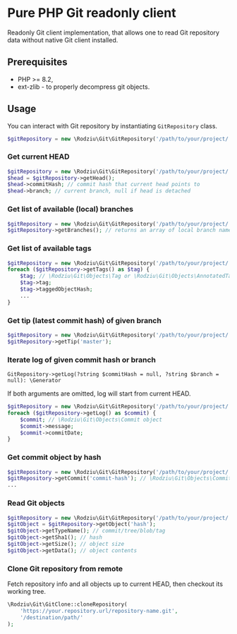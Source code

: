 # Pure PHP Git readonly client

Readonly Git client implementation, that allows one to read Git repository data without native Git client installed.

## Prerequisites

- PHP >= 8.2,
- ext-zlib - to properly decompress git objects.

## Usage

You can interact with Git repository by instantiating `GitRepository` class.

```php
$gitRepository = new \Rodziu\Git\GitRepository('/path/to/your/project/.git');
```

### Get current HEAD

```php
$gitRepository = new \Rodziu\Git\GitRepository('/path/to/your/project/.git');
$head = $gitRepository->getHead();
$head->commitHash; // commit hash that current head points to
$head->branch; // current branch, null if head is detached
```

### Get list of available (local) branches

```php
$gitRepository = new \Rodziu\Git\GitRepository('/path/to/your/project/.git');
$gitRepository->getBranches(); // returns an array of local branch names
```

### Get list of available tags

```php
$gitRepository = new \Rodziu\Git\GitRepository('/path/to/your/project/.git');
foreach ($gitRepository->getTags() as $tag) {
    $tag; // \Rodziu\Git\Objects\Tag or \Rodziu\Git\Objects\AnnotatedTag
    $tag->tag;
    $tag->taggedObjectHash;
    ...
} 
```

### Get tip (latest commit hash) of given branch

```php
$gitRepository = new \Rodziu\Git\GitRepository('/path/to/your/project/.git');
$gitRepository->getTip('master');
```

### Iterate log of given commit hash or branch

`GitRepository->getLog(?string $commitHash = null, ?string $branch = null): \Generator`

If both arguments are omitted, log will start from current HEAD.

```php
$gitRepository = new \Rodziu\Git\GitRepository('/path/to/your/project/.git');
foreach ($gitRepository->getLog() as $commit) {
    $commit; // \Rodziu\Git\Objects\Commit object 
    $commit->message;
    $commit->commitDate;
}
```

### Get commit object by hash

```php
$gitRepository = new \Rodziu\Git\GitRepository('/path/to/your/project/.git');
$gitRepository->getCommit('commit-hash'); // \Rodziu\Git\Objects\Commit object
...
```

### Read Git objects

```php
$gitRepository = new \Rodziu\Git\GitRepository('/path/to/your/project/.git');
$gitObject = $gitRepository->getObject('hash');
$gitObject->getTypeName(); // commit/tree/blob/tag
$gitObject->getSha1(); // hash
$gitObject->getSize(); // object size
$gitObject->getData(); // object contents
```

### Clone Git repository from remote

Fetch repository info and all objects up to current HEAD, then checkout its working tree.

```php
\Rodziu\Git\GitClone::cloneRepository(
    'https://your.repository.url/repository-name.git',
    '/destination/path/'
);
```
